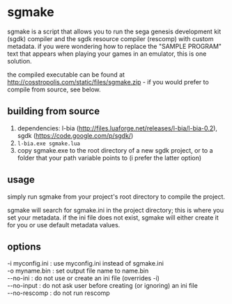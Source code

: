 sgmake
======

sgmake is a script that allows you to run the sega genesis development kit (sgdk) compiler and the sgdk resource compiler (rescomp) with custom metadata. if you were wondering how to replace the "SAMPLE PROGRAM" text that appears when playing your games in an emulator, this is one solution.

the compiled executable can be found at http://cosstropolis.com/static/files/sgmake.zip - if you would prefer to compile from source, see below.

building from source
--------------------
1. dependencies: l-bia (http://files.luaforge.net/releases/l-bia/l-bia-0.2), sgdk (https://code.google.com/p/sgdk/)
2. `l-bia.exe sgmake.lua`
3. copy sgmake.exe to the root directory of a new sgdk project, or to a folder that your path variable points to (i prefer the latter option)

usage
-----
simply run sgmake from your project's root directory to compile the project.

sgmake will search for sgmake.ini in the project directory; this is where you set your metadata. if the ini file does not exist, sgmake will either create it for you or use default metadata values.

options
-------
-i myconfig.ini  : use myconfig.ini instead of sgmake.ini  
-o myname.bin    : set output file name to name.bin  
--no-ini         : do not use or create an ini file (overrides -i)  
--no-input       : do not ask user before creating (or ignoring) an ini file  
--no-rescomp     : do not run rescomp  
